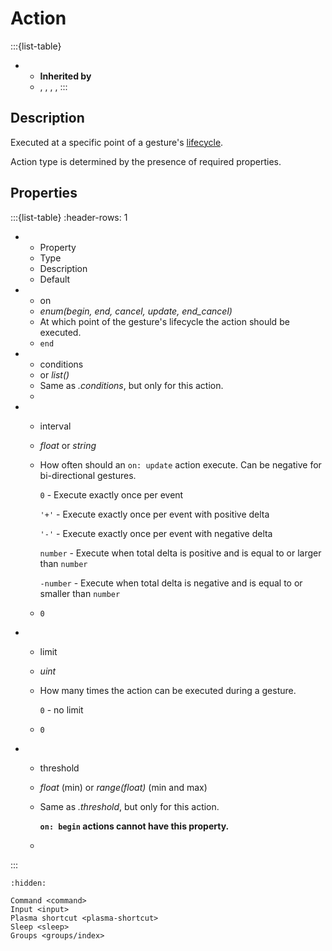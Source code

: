 # Action
:::{list-table}
* - **Inherited by**
  - [](/actions/groups/index), [](/actions/command), [](/actions/input), [](/actions/sleep), [](/actions/plasma-shortcut)
:::

## Description
Executed at a specific point of a gesture's [lifecycle](<project:/gestures/index.md#lifecycle>).

Action type is determined by the presence of required properties.

## Properties
:::{list-table}
:header-rows: 1

* - Property
  - Type
  - Description
  - Default

* - on
  - *enum(begin, end, cancel, update, end_cancel)*
  - At which point of the gesture's lifecycle the action should be executed.
  - ``end``

* - conditions
  - *[](/conditions/index)* or *list([](/conditions/index))*
  - Same as *[](/gestures/index).conditions*, but only for this action.
  -

* - interval
  - *float* or *string*
  - How often should an ``on: update`` action execute. Can be negative for bi-directional gestures.

    ``0`` - Execute exactly once per event

    ``'+'`` - Execute exactly once per event with positive delta

    ``'-'`` - Execute exactly once per event with negative delta

    ``number`` - Execute when total delta is positive and is equal to or larger than ``number``

    ``-number`` - Execute when total delta is negative and is equal to or smaller than ``number``
  - ``0``

* - limit
  - *uint*
  - How many times the action can be executed during a gesture.

    ``0`` - no limit
  - ``0``

* - threshold
  - *float* (min) or *range(float)* (min and max)
  - Same as *[](/gestures/index).threshold*, but only for this action.

    **``on: begin`` actions cannot have this property.**
  -
:::

```{toctree}
:hidden:

Command <command>
Input <input>
Plasma shortcut <plasma-shortcut>
Sleep <sleep>
Groups <groups/index>
```